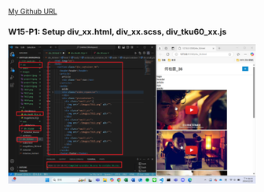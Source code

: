 [My Github URL](https://github.com/vincent560/1131-sweb-demo-36.git)

### W15-P1: Setup div_xx.html, div_xx.scss, div_tku60_xx.js

![](./w15-p1.png)
